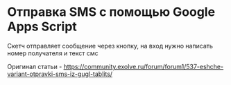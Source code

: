 # Отправка SMS с помощью Google Apps Script

Скетч отправляет сообщение через кнопку, на вход нужно написать номер получателя и текст смс

Оригинал статьи - https://community.exolve.ru/forum/forum1/537-eshche-variant-otpravki-sms-iz-gugl-tablits/
